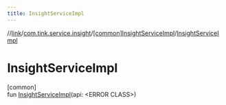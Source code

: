 ```yaml
---
title: InsightServiceImpl
---
```

//[link](../../../index.html)/[com.tink.service.insight](../index.html)/[[common]InsightServiceImpl](index.html)/[InsightServiceImpl](-insight-service-impl.html)



# InsightServiceImpl



[common]\
fun [InsightServiceImpl](-insight-service-impl.html)(api: &lt;ERROR CLASS&gt;)




